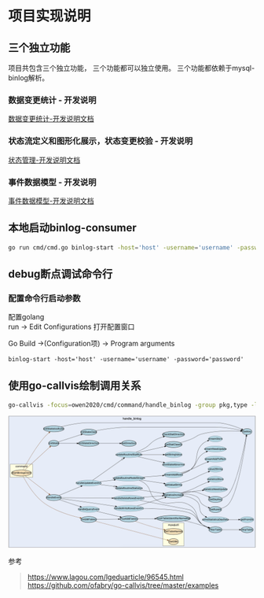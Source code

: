 # 项目实现说明

## 三个独立功能

项目共包含三个独立功能， 三个功能都可以独立使用。 三个功能都依赖于mysql-binlog解析。

### 数据变更统计 - 开发说明

[数据变更统计-开发说明文档](advance_statistics.md)

### 状态流定义和图形化展示，状态变更校验 - 开发说明

[状态管理-开发说明文档](advance_status_flow.md)

### 事件数据模型 - 开发说明

[事件数据模型-开发说明文档](advance_data_model.md)

## 本地启动binlog-consumer

```bash
go run cmd/cmd.go binlog-start -host='host' -username='username' -password='password'
```

## debug断点调试命令行

### 配置命令行启动参数

配置golang    
run -> Edit Configurations 打开配置窗口

Go Build ->(Configuration项) -> Program arguments

```
binlog-start -host='host' -username='username' -password='password'
```

## 使用go-callvis绘制调用关系

```bash
go-callvis -focus=owen2020/cmd/command/handle_binlog -group pkg,type -limit owen2020/cmd/command  ./cmd
```
![handle_binlog_package_graph](/doc/images/package_graph.jpg)

参考
> https://www.lagou.com/lgeduarticle/96545.html
> https://github.com/ofabry/go-callvis/tree/master/examples